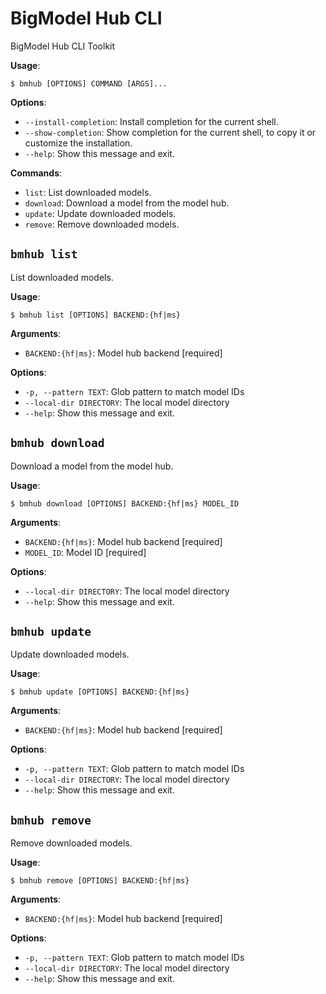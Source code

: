 # BigModel Hub CLI

BigModel Hub CLI Toolkit

**Usage**:

```console
$ bmhub [OPTIONS] COMMAND [ARGS]...
```

**Options**:

* `--install-completion`: Install completion for the current shell.
* `--show-completion`: Show completion for the current shell, to copy it or customize the installation.
* `--help`: Show this message and exit.

**Commands**:

* `list`: List downloaded models.
* `download`: Download a model from the model hub.
* `update`: Update downloaded models.
* `remove`: Remove downloaded models.

## `bmhub list`

List downloaded models.

**Usage**:

```console
$ bmhub list [OPTIONS] BACKEND:{hf|ms}
```

**Arguments**:

* `BACKEND:{hf|ms}`: Model hub backend  [required]

**Options**:

* `-p, --pattern TEXT`: Glob pattern to match model IDs
* `--local-dir DIRECTORY`: The local model directory
* `--help`: Show this message and exit.

## `bmhub download`

Download a model from the model hub.

**Usage**:

```console
$ bmhub download [OPTIONS] BACKEND:{hf|ms} MODEL_ID
```

**Arguments**:

* `BACKEND:{hf|ms}`: Model hub backend  [required]
* `MODEL_ID`: Model ID  [required]

**Options**:

* `--local-dir DIRECTORY`: The local model directory
* `--help`: Show this message and exit.

## `bmhub update`

Update downloaded models.

**Usage**:

```console
$ bmhub update [OPTIONS] BACKEND:{hf|ms}
```

**Arguments**:

* `BACKEND:{hf|ms}`: Model hub backend  [required]

**Options**:

* `-p, --pattern TEXT`: Glob pattern to match model IDs
* `--local-dir DIRECTORY`: The local model directory
* `--help`: Show this message and exit.

## `bmhub remove`

Remove downloaded models.

**Usage**:

```console
$ bmhub remove [OPTIONS] BACKEND:{hf|ms}
```

**Arguments**:

* `BACKEND:{hf|ms}`: Model hub backend  [required]

**Options**:

* `-p, --pattern TEXT`: Glob pattern to match model IDs
* `--local-dir DIRECTORY`: The local model directory
* `--help`: Show this message and exit.
